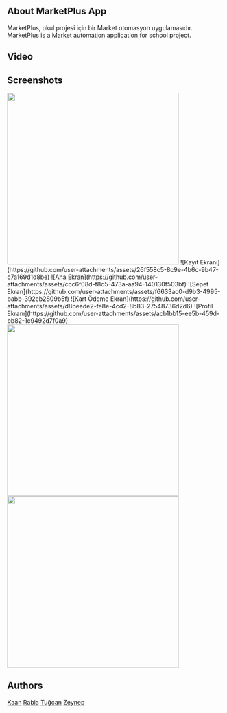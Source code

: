 ## About MarketPlus App
MarketPlus, okul projesi için bir Market otomasyon uygulamasıdır.
MarketPlus is a Market automation application for school project.
## Video

## Screenshots
<img src="/images/LoginScreen.png" width="400"/>
![Kayıt Ekranı](https://github.com/user-attachments/assets/26f558c5-8c9e-4b6c-9b47-c7a169d1d8be)
![Ana Ekran](https://github.com/user-attachments/assets/ccc6f08d-f8d5-473a-aa94-140130f503bf)
![Sepet Ekran](https://github.com/user-attachments/assets/f6633ac0-d9b3-4995-babb-392eb2809b5f)
![Kart Ödeme Ekran](https://github.com/user-attachments/assets/d8beade2-fe8e-4cd2-8b83-27548736d2d6)
![Profil Ekranı](https://github.com/user-attachments/assets/acb1bb15-ee5b-459d-bb82-1c9492d7f0a9)

<img src="/images/IadeScreen.png" width="400"/>
<img src="/images/KargoTakipScreen.png" width="400"/>

## Authors

[Kaan](https://github.com/Pessimist58) 
[Rabia](https://github.com/rabi4nur) 
[Tuğcan](https://github.com/tugcansluu) 
[Zeynep](https://github.com/zeynephazndr) 
